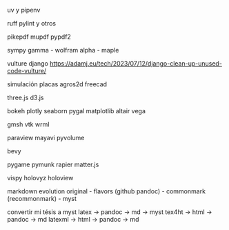 uv y pipenv

ruff pylint y otros

pikepdf mupdf pypdf2

sympy gamma - wolfram alpha - maple

vulture django https://adamj.eu/tech/2023/07/12/django-clean-up-unused-code-vulture/

simulación placas
agros2d
freecad

three.js d3.js

bokeh plotly seaborn pygal matplotlib altair vega

gmsh
vtk
wrml

paraview
mayavi
pyvolume

bevy

pygame pymunk
rapier
matter.js

vispy holovyz holoview

markdown evolution
original - flavors (github pandoc) - commonmark (recommonmark) - myst

convertir mi tésis a myst
latex -> pandoc -> md                     -> myst
        tex4ht -> html -> pandoc -> md
        latexml -> html -> pandoc -> md